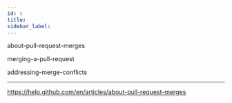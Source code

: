 ```yaml
---
id: s
title:
sidebar_label:
---
```


about-pull-request-merges

merging-a-pull-request

addressing-merge-conflicts

-----------

https://help.github.com/en/articles/about-pull-request-merges
